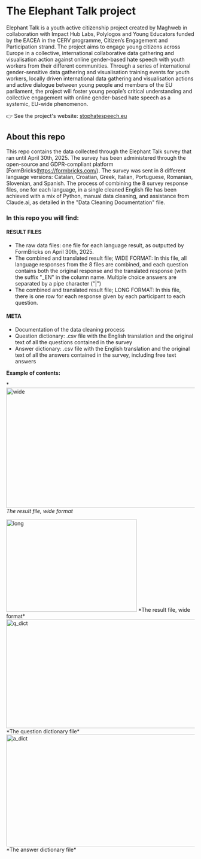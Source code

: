 # The Elephant Talk project
Elephant Talk is a youth active citizenship project created by Maghweb in collaboration with Impact Hub Labs, Polylogos and Young Educators funded by the EACEA in the CERV programme, Citizen’s Engagement and Participation strand. The project aims to engage young citizens across Europe in a collective, international collaborative data gathering and visualisation action against online gender-based hate speech with youth workers from their different communities. Through a series of international gender-sensitive data gathering and visualisation training events for youth workers, locally driven international data gathering and visualisation actions and active dialogue between young people and members of the EU parliament, the project will foster young people’s critical understanding and collective engagement with online gender-based hate speech as a systemic, EU-wide phenomenon.

👉 See the project's website: [stophatespeech.eu](www.stophatespeech.eu)

## About this repo

This repo contains the data collected through the Elephant Talk survey that ran until April 30th, 2025. The survey has been administered through the open-source and GDPR-compliant platform [FormBricks(https://formbricks.com/). The survey was sent in 8 different language versions: Catalan, Croatian, Greek, Italian, Portuguese, Romanian, Slovenian, and Spanish. The process of combining the 8 survey response files, one for each language, in a single cleaned English file has been achieved with a mix of Python, manual data cleaning, and assistance from Claude.ai, as detailed in the "Data Cleaning Documentation" file.

### In this repo you will find:

#### RESULT FILES
- The raw data files: one file for each language result, as outputted by FormBricks on April 30th, 2025.
- The combined and translated result file; WIDE FORMAT: In this file, all language responses from the 8 files are combined, and each question contains both the original response and the translated response (with the suffix "_EN" in the column name. Multiple choice answers are separated by a pipe character ("|")
- The combined and translated result file; LONG FORMAT: In this file, there is one row for each response given by each participant to each question.

#### META
- Documentation of the data cleaning process
- Question dictionary: .csv file with the English translation and the original text of all the questions contained in the survey
- Answer dictionary: .csv file with the English translation and the original text of all the answers contained in the survey, including free text answers

**Example of contents:**

*<img width="894" height="321" alt="wide" src="https://github.com/user-attachments/assets/58099ce4-ef47-44c4-b51c-36f798042bf3" />
*The result file, wide format*

<img width="349" height="247" alt="long" src="https://github.com/user-attachments/assets/90d19a8d-2642-4d6e-a29a-2c0c18b418e3" />
*The result file, wide format*

<img width="1280" height="291" alt="q_dict" src="https://github.com/user-attachments/assets/9f6dca77-57aa-4262-835e-a8378dbd4485" />
*The question dictionary file*

<img width="865" height="299" alt="a_dict" src="https://github.com/user-attachments/assets/a2439e79-f158-4853-b77d-f473db25ed5d" />
*The answer dictionary file*
